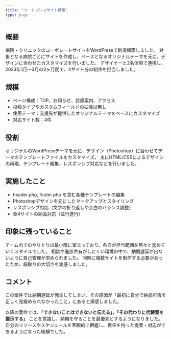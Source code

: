 ```yaml
---
title: "ワードプレスサイト構築"
type: page
---
```

## 概要
病院・クリニックのコーポレートサイトをWordPressで新規構築しました。
対象となる病院ごとにサイトを作成し、ベースとなるオリジナルテーマを元に、デザインに合わせたカスタマイズを行いました。
デザイナーと2名体制で連携し、2023年1月〜3月の3ヶ月間で、4サイト分の制作を担当しました。

## 規模
- ページ構成：TOP、お知らせ、診療案内、アクセス
- 投稿タイプやカスタムフィールドの拡張は無し
- 使用テーマ：支援先が提供したオリジナルテーマをベースにカスタマイズ
- 対応サイト数：4件

## 役割
オリジナルのWordPressテーマを元に、デザイン（Photoshop）に合わせてテーマのテンプレートファイルをカスタマイズ。
主にHTML/CSSによるデザインの再現、テンプレート編集、レスポンシブ対応などを行いました。

## 実施したこと
- header.php, footer.php を含む各種テンプレートの編集
- Photoshopデザインを元にしたマークアップとスタイリング
- レスポンシブ対応（文字の折り返しや余白のバランス調整）
- 全4サイトの納品対応（並行進行）

## 印象に残っていること
チーム内でのやりとりは最小限に留まっており、各自が担当範囲を黙々と進めていくスタイルでした。
相談や進捗共有がしにくい環境の中で、納期遅延が出ないように自己管理が求められました。
同時に複数サイトを制作する必要があったため、段取りの大切さを実感しました。

## コメント
この案件では納期遅延が発生してしまい、その原因が「最初に自分で納品可否を正しく見極められなかったこと」にあると痛感しました。

以降の案件では、**「できないことはできないと伝える」、「その代わりに代替案を提示する」** ことを意識し、納期を守ることを最優先とするようになりました。
自分のリソースやスケジュールを客観的に把握し、責任を持った提案・対応ができるようになった経験でした。
